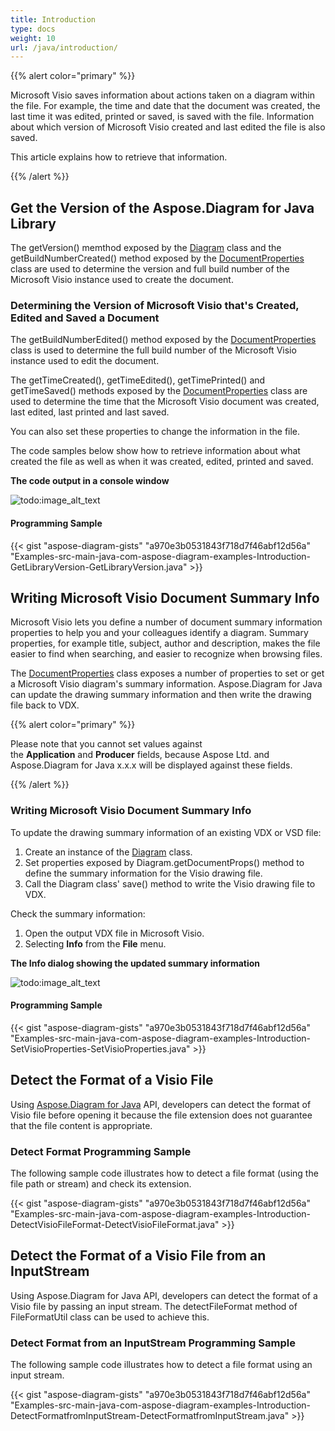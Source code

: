 ```yaml
---
title: Introduction
type: docs
weight: 10
url: /java/introduction/
---
```


{{% alert color="primary" %}} 

Microsoft Visio saves information about actions taken on a diagram within the file. For example, the time and date that the document was created, the last time it was edited, printed or saved, is saved with the file. Information about which version of Microsoft Visio created and last edited the file is also saved.

This article explains how to retrieve that information.

{{% /alert %}} 
## **Get the Version of the Aspose.Diagram for Java Library**
The getVersion() memthod exposed by the [Diagram](https://apireference.aspose.com/java/diagram/com.aspose.diagram/Diagram) class and the getBuildNumberCreated() method exposed by the [DocumentProperties](https://apireference.aspose.com/java/diagram/com.aspose.diagram/DocumentProperties) class are used to determine the version and full build number of the Microsoft Visio instance used to create the document.
### **Determining the Version of Microsoft Visio that's Created, Edited and Saved a Document**
The getBuildNumberEdited() method exposed by the [DocumentProperties](https://apireference.aspose.com/java/diagram/com.aspose.diagram/DocumentProperties) class is used to determine the full build number of the Microsoft Visio instance used to edit the document.

The getTimeCreated(), getTimeEdited(), getTimePrinted() and getTimeSaved() methods exposed by the [DocumentProperties](https://apireference.aspose.com/java/diagram/com.aspose.diagram/DocumentProperties) class are used to determine the time that the Microsoft Visio document was created, last edited, last printed and last saved.

You can also set these properties to change the information in the file.

The code samples below show how to retrieve information about what created the file as well as when it was created, edited, printed and saved.

**The code output in a console window** 

![todo:image_alt_text](introduction_1.png)
#### **Programming Sample**
{{< gist "aspose-diagram-gists" "a970e3b0531843f718d7f46abf12d56a" "Examples-src-main-java-com-aspose-diagram-examples-Introduction-GetLibraryVersion-GetLibraryVersion.java" >}}
## **Writing Microsoft Visio Document Summary Info**
Microsoft Visio lets you define a number of document summary information properties to help you and your colleagues identify a diagram. Summary properties, for example title, subject, author and description, makes the file easier to find when searching, and easier to recognize when browsing files.

The [DocumentProperties](https://apireference.aspose.com/java/diagram/com.aspose.diagram/DocumentProperties) class exposes a number of properties to set or get a Microsoft Visio diagram's summary information. Aspose.Diagram for Java can update the drawing summary information and then write the drawing file back to VDX.

{{% alert color="primary" %}} 

Please note that you cannot set values against the **Application** and **Producer** fields, because Aspose Ltd. and Aspose.Diagram for Java x.x.x will be displayed against these fields.

{{% /alert %}} 
### **Writing Microsoft Visio Document Summary Info**
To update the drawing summary information of an existing VDX or VSD file:

1. Create an instance of the [Diagram](https://apireference.aspose.com/java/diagram/com.aspose.diagram/Diagram) class.
1. Set properties exposed by Diagram.getDocumentProps() method to define the summary information for the Visio drawing file.
1. Call the Diagram class' save() method to write the Visio drawing file to VDX.

Check the summary information:

1. Open the output VDX file in Microsoft Visio.
1. Selecting **Info** from the **File** menu.

**The Info dialog showing the updated summary information** 

![todo:image_alt_text](introduction_2.png)
#### **Programming Sample**
{{< gist "aspose-diagram-gists" "a970e3b0531843f718d7f46abf12d56a" "Examples-src-main-java-com-aspose-diagram-examples-Introduction-SetVisioProperties-SetVisioProperties.java" >}}
## **Detect the Format of a Visio File**
Using [Aspose.Diagram for Java](https://products.aspose.com/diagram/java/) API, developers can detect the format of Visio file before opening it because the file extension does not guarantee that the file content is appropriate.
### **Detect Format Programming Sample**
The following sample code illustrates how to detect a file format (using the file path or stream) and check its extension.

{{< gist "aspose-diagram-gists" "a970e3b0531843f718d7f46abf12d56a" "Examples-src-main-java-com-aspose-diagram-examples-Introduction-DetectVisioFileFormat-DetectVisioFileFormat.java" >}}
## **Detect the Format of a Visio File from an InputStream**
Using Aspose.Diagram for Java API, developers can detect the format of a Visio file by passing an input stream. The detectFileFormat method of FileFormatUtil class can be used to achieve this.
### **Detect Format from an InputStream Programming Sample**
The following sample code illustrates how to detect a file format using an input stream.

{{< gist "aspose-diagram-gists" "a970e3b0531843f718d7f46abf12d56a" "Examples-src-main-java-com-aspose-diagram-examples-Introduction-DetectFormatfromInputStream-DetectFormatfromInputStream.java" >}}
